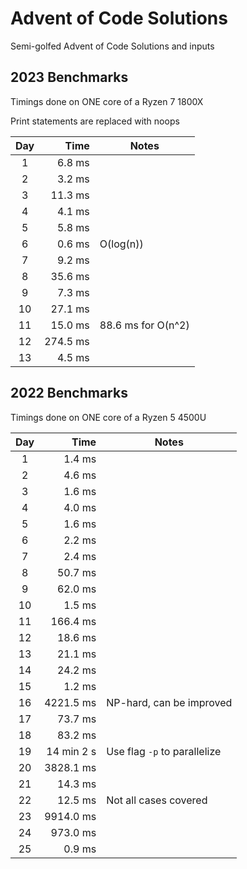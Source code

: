 # Advent of Code Solutions

Semi-golfed Advent of Code Solutions and inputs

## 2023 Benchmarks

Timings done on ONE core of a Ryzen 7 1800X

Print statements are replaced with noops

| Day |     Time | Notes              |
| :-: | -------: | ------------------ |
|  1  |   6.8 ms |                    |
|  2  |   3.2 ms |                    |
|  3  |  11.3 ms |                    |
|  4  |   4.1 ms |                    |
|  5  |   5.8 ms |                    |
|  6  |   0.6 ms | O(log(n))          |
|  7  |   9.2 ms |                    |
|  8  |  35.6 ms |                    |
|  9  |   7.3 ms |                    |
| 10  |  27.1 ms |                    |
| 11  |  15.0 ms | 88.6 ms for O(n^2) |
| 12  | 274.5 ms |                    |
| 13  |   4.5 ms |                    |

## 2022 Benchmarks

Timings done on ONE core of a Ryzen 5 4500U

| Day |       Time | Notes                        |
| :-: | ---------: | ---------------------------- |
|  1  |     1.4 ms |                              |
|  2  |     4.6 ms |                              |
|  3  |     1.6 ms |                              |
|  4  |     4.0 ms |                              |
|  5  |     1.6 ms |                              |
|  6  |     2.2 ms |                              |
|  7  |     2.4 ms |                              |
|  8  |    50.7 ms |                              |
|  9  |    62.0 ms |                              |
| 10  |     1.5 ms |                              |
| 11  |   166.4 ms |                              |
| 12  |    18.6 ms |                              |
| 13  |    21.1 ms |                              |
| 14  |    24.2 ms |                              |
| 15  |     1.2 ms |                              |
| 16  |  4221.5 ms | NP-hard, can be improved     |
| 17  |    73.7 ms |                              |
| 18  |    83.2 ms |                              |
| 19  | 14 min 2 s | Use flag `-p` to parallelize |
| 20  |  3828.1 ms |                              |
| 21  |    14.3 ms |                              |
| 22  |    12.5 ms | Not all cases covered        |
| 23  |  9914.0 ms |                              |
| 24  |   973.0 ms |                              |
| 25  |     0.9 ms |                              |
